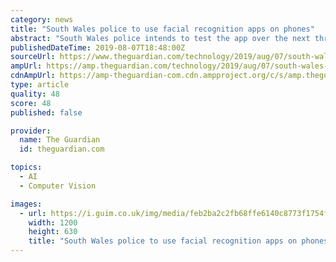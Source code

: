 ```yaml
---
category: news
title: "South Wales police to use facial recognition apps on phones"
abstract: "South Wales police intends to test the app over the next three months with 50 officers using the tech to identify people of interest Photograph: Paul Quayle/Alamy Stock Photo South Wales police are to have a facial recognition app installed on their phones ..."
publishedDateTime: 2019-08-07T18:48:00Z
sourceUrl: https://www.theguardian.com/technology/2019/aug/07/south-wales-police-to-use-facial-recognition-to-identify-suspects
ampUrl: https://amp.theguardian.com/technology/2019/aug/07/south-wales-police-to-use-facial-recognition-to-identify-suspects
cdnAmpUrl: https://amp-theguardian-com.cdn.ampproject.org/c/s/amp.theguardian.com/technology/2019/aug/07/south-wales-police-to-use-facial-recognition-to-identify-suspects
type: article
quality: 48
score: 48
published: false

provider:
  name: The Guardian
  id: theguardian.com

topics:
  - AI
  - Computer Vision

images:
  - url: https://i.guim.co.uk/img/media/feb2ba2c2fb68ffe6140c8773f1754fca8bd922d/0_0_6708_4025/master/6708.jpg?width=1200&height=630&quality=85&auto=format&fit=crop&overlay-align=bottom%2Cleft&overlay-width=100p&overlay-base64=L2ltZy9zdGF0aWMvb3ZlcmxheXMvdGctZGVmYXVsdC5wbmc&enable=upscale&s=fdcdeb3a574beb9ec4e760dc8e4f23ef
    width: 1200
    height: 630
    title: "South Wales police to use facial recognition apps on phones"
---
```

